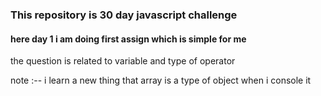 ### This repository is 30 day javascript challenge

#### here day 1 i am doing first assign which is simple for me 
the question is related to variable and type of operator 

note :-- i learn a new thing that array is a type of object when i console it 
